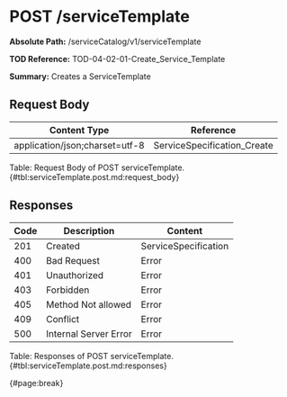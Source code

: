 <!--
    ATTENTION: This file was generated via gradle!
               Do NOT manually edit this file! Any such changes will be overwritten!
-->

# POST /serviceTemplate

**Absolute Path:** /serviceCatalog/v1/serviceTemplate

**TOD Reference:** TOD-04-02-01-Create_Service_Template

**Summary:** Creates a ServiceTemplate

## Request Body

| Content Type | Reference |
|--------------|-----------|
| application/json;charset=utf-8 | ServiceSpecification_Create |

Table: Request Body of POST serviceTemplate. {#tbl:serviceTemplate.post.md:request_body}

## Responses

| Code | Description | Content |
|------|-------------|---------|
| 201 | Created | ServiceSpecification |
| 400 | Bad Request | Error |
| 401 | Unauthorized | Error |
| 403 | Forbidden | Error |
| 405 | Method Not allowed | Error |
| 409 | Conflict | Error |
| 500 | Internal Server Error | Error |

Table: Responses of POST serviceTemplate. {#tbl:serviceTemplate.post.md:responses}

{#page:break}
